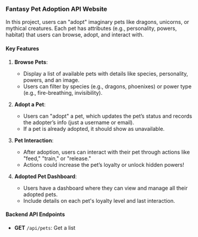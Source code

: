 ### Fantasy Pet Adoption API Website

In this project, users can "adopt" imaginary pets like dragons, unicorns, or mythical creatures. Each pet has attributes (e.g., personality, powers, habitat) that users can browse, adopt, and interact with.

#### Key Features

1. **Browse Pets**:  
   - Display a list of available pets with details like species, personality, powers, and an image.
   - Users can filter by species (e.g., dragons, phoenixes) or power type (e.g., fire-breathing, invisibility).

2. **Adopt a Pet**:
   - Users can "adopt" a pet, which updates the pet’s status and records the adopter’s info (just a username or email).
   - If a pet is already adopted, it should show as unavailable.

3. **Pet Interaction**:
   - After adoption, users can interact with their pet through actions like "feed," "train," or "release."
   - Actions could increase the pet’s loyalty or unlock hidden powers!

4. **Adopted Pet Dashboard**:
   - Users have a dashboard where they can view and manage all their adopted pets.
   - Include details on each pet's loyalty level and last interaction.

#### Backend API Endpoints

- **GET** `/api/pets`: Get a list
